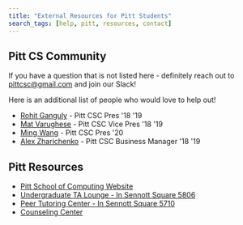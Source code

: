 ```yaml
---
title: "External Resources for Pitt Students"
search_tags: [help, pitt, resources, contact]
---
```


## Pitt CS Community

If you have a question that is not listed here - definitely reach out to pittcsc@gmail.com and join
our Slack!

Here is an additional list of people who would love to help out!

- [Rohit Ganguly](https://www.linkedin.com/in/rohit-ganguly/) - Pitt CSC Pres '18 '19
- [Mat Varughese](https://www.linkedin.com/in/matvarughese/) - Pitt CSC Vice Pres '18 '19
- [Ming Wang](https://www.linkedin.com/in/zhengmingwang/) - Pitt CSC Pres '20
- [Alex Zharichenko](https://www.linkedin.com/in/azharichenko/) - Pitt CSC Business Manager '18 '19

## Pitt Resources

- [Pitt School of Computing Website](http://sci.pitt.edu/)
- [Undergraduate TA Lounge - In Sennott Square 5806](https://www.sci.pitt.edu//degrees/bachelors/resources-opportunities/crc)
- [Peer Tutoring Center - In Sennott Square 5710](https://www.sci.pitt.edu//degrees/bachelors/resources-opportunities/crc)
- [Counseling Center](https://www.studentaffairs.pitt.edu/cc/)

